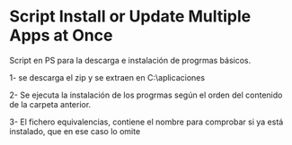 # Script Install or Update Multiple Apps at Once

Script en PS para la descarga e instalación de progrmas básicos.

1- se descarga el zip y se extraen en C:\aplicaciones

2- Se ejecuta la instalación de los progrmas según el orden del contenido de la carpeta anterior.

3- El fichero equivalencias, contiene el nombre para comprobar si ya está instalado, que en ese caso lo omite
